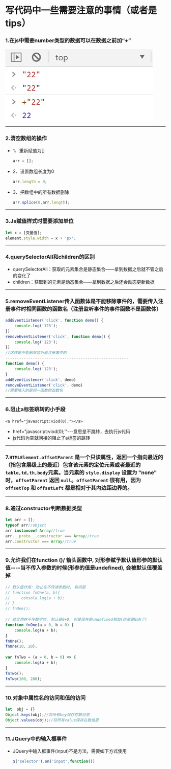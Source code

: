 # 写代码中一些需要注意的事情（或者是tips）

### 1.在js中需要number类型的数据可以在数据之前加“+”

![number](./image/number.jpg)

---



### 2.清空数组的操作

- 1、重新赋值为[]

  ```js
  arr = [];
  ```

- 2、设置数组长度为0

  ```js
  arr.length = 0;
  ```

- 3、把数组中的所有数据删除

  ```js
  arr.splice(0,arr.length);
  ```

---



### 3.Js赋值样式时需要添加单位

```js
let x = [变量值];
element.style.width = x + 'px';
```

---



###  4.querySelectorAll和children的区别

- querySelectorAll：获取的元素集合是静态集合——拿到数据之后就不管之后的变化了
- children：获取到的元素是动态集合——拿到数据之后还会动态更新数据

---



### 5.removeEventListener传入函数体是不能移除事件的，需要传入注册事件时相同函数的函数名（注册监听事件的事件函数不是函数体）

```js
addEventListener('click', function demo() {
    console.log('123');
})
removeEventListener('click', function demo() {
    console.log('123');
})
//这样是不能删除监听器注册事件的
------------------------------------------------------
function demo() {
    console.log('123');
}
addEventListener('click', demo)
removeEventListener('click', demo)
//需要填入的是同一函数的函数名
```

---



### 6.阻止a标签跳转的小手段

`<a href="javascript:viod(0);"></a>`

- href="javascript:viod(0);''---意思是不跳转，去执行js代码
- js代码为空就间接的阻止了a标签的跳转

---



### 7.**`HTMLElement.offsetParent`** 是一个只读属性，返回一个指向最近的（指包含层级上的最近）包含该元素的定位元素或者最近的 `table,td,th,body`元素。当元素的 `style.display` 设置为 "none" 时，`offsetParent` 返回 `null`。`offsetParent` 很有用，因为 `offsetTop` 和 `offsetLeft` 都是相对于其内边距边界的。

---



### 8.通过constructor判断数据类型

```js
let arr = [];
typeof arr//object
arr instanceof Array//true
arr.__proto__.constructor === Array//true
arr.constructor === Array//true
```

---



### 9.允许我们在function ()/ 箭头函数中, 对形参赋予默认值形参的默认值----当不传入参数的时候(形参的值是undefined), 会被默认值覆盖掉

```js
// 默认值作用: 防止在不传递参数时, 有问题
// function fnOne(a, b){
//     console.log(a + b);
// }
// fnOne();

// 其实想在不传数字时, 默认是0+0, 但是现在是undefined相加(结果是NaN了)
function fnOne(a = 0, b = 0) {
    console.log(a + b);
}
fnOne();
fnOne(10, 20);

var fnTwo = (a = 0, b = 0) => {
    console.log(a + b);
}
fnTwo();
fnTwo(100, 200);
```

---



### 10.对象中属性名的访问和值的访问

```js
let  obj = {}
Object.keys(obj);//将所有key保存在数组里
Object.values(obj);//将所有value保存在数组里
```

---



### 11.JQuery中的输入框事件

- JQuery中输入框事件(input)不是方法，需要如下方式使用

  ```js
  $('selector').on('input',function())
  ```

  